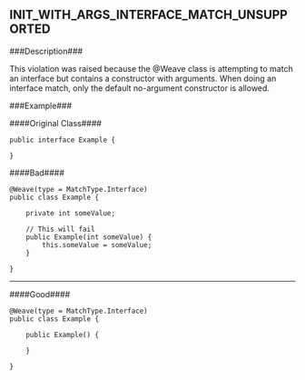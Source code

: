 ## INIT_WITH_ARGS_INTERFACE_MATCH_UNSUPPORTED ##

###Description###

This violation was raised because the @Weave class is attempting to match an interface but contains a constructor with arguments. When doing an interface match, only the default no-argument constructor is allowed.

###Example###

####Original Class####
```
public interface Example {

}
```


####Bad####
```
@Weave(type = MatchType.Interface)
public class Example {

    private int someValue;

    // This will fail
    public Example(int someValue) {
        this.someValue = someValue;
    }

}
```

----------

####Good####
```
@Weave(type = MatchType.Interface)
public class Example {

    public Example() {
        
    }

}
```